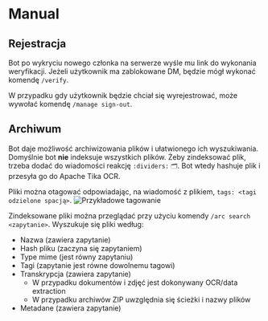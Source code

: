 # Manual

## Rejestracja

Bot po wykryciu nowego członka na serwerze wyśle mu link do wykonania weryfikacji.
Jeżeli użytkownik ma zablokowane DM, będzie mógł wykonać komendę `/verify`.

W przypadku gdy użytkownik będzie chciał się wyrejestrować, może wywołać komendę `/manage sign-out`.

## Archiwum

Bot daje możliwość archiwizowania plików i ułatwionego ich wyszukiwania. Domyślnie bot **nie** indeksuje wszystkich plików.
Żeby zindeksować plik, trzeba dodać do wiadomości reakcję `:dividers:` `🗂`. Bot wtedy hashuje plik i przesyła go do Apache Tika OCR.

Pliki można otagować odpowiadając, na wiadomość z plikiem, `tags: <tagi odzielone spacją>`.
![Przykładowe tagowanie](https://github.com/pjatk21/pjatk-cat-guard/blob/main/.github/tagging.png?raw=true)

Zindeksowane pliki można przeglądać przy użyciu komendy `/arc search <zapytanie>`.
Wyszukuje się pliki według:
 - Nazwa (zawiera zapytanie)
 - Hash pliku (zaczyna się zapytaniem)
 - Type mime (jest równy zapytaniu)
 - Tagi (zapytanie jest równe dowolnemu tagowi)
 - Transkrypcja (zawiera zapytanie)
   - W przypadku dokumentów i zdjęć jest dokonywany OCR/data extraction
   - W przypadku archiwów ZIP uwzględnia się ścieżki i nazwy plików
 - Metadane (zawiera zapytanie)

